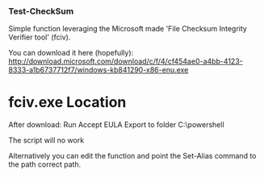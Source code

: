 ### Test-CheckSum

Simple function leveraging the Microsoft made 'File Checksum Integrity Verifier tool' (fciv).

You can download it here (hopefully):
http://download.microsoft.com/download/c/f/4/cf454ae0-a4bb-4123-8333-a1b6737712f7/windows-kb841290-x86-enu.exe

# fciv.exe Location
After download:
 Run
 Accept EULA
 Export to folder C:\powershell

 The script will no work

 Alternatively you can edit the function and point the Set-Alias command to the path correct path.
